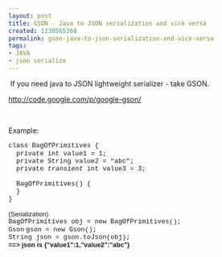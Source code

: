 ```yaml
---
layout: post
title: GSON - Java to JSON serialization and vice versa
created: 1230565360
permalink: gson-java-to-json-serialization-and-vice-versa
tags:
- JAVA
- json serialize
---
```

<p>&nbsp;If you need java to JSON&nbsp;lightweight&nbsp;serializer - take GSON.</p><p><a href="http://code.google.com/p/google-gson/">http://code.google.com/p/google-gson/</a></p><p>&nbsp;</p><p>Example:</p><div><span class="Apple-style-span" style="border-collapse: collapse; font-family: Arial; font-size: 13px; -webkit-border-horizontal-spacing: 2px; -webkit-border-vertical-spacing: 2px; "><span style="font-family: 'courier new', monospace; ">class BagOfPrimitives {</span><span style="font-family: 'courier new', monospace; "><br />&nbsp; private int value1 = 1;</span>&nbsp;</span></div><div><span class="Apple-style-span" style="border-collapse: collapse; font-family: Arial; font-size: 13px; -webkit-border-horizontal-spacing: 2px; -webkit-border-vertical-spacing: 2px; "><span style="font-family: 'courier new', monospace; ">&nbsp;&nbsp;private String value2 = &quot;abc&quot;;</span></span></div><div><span class="Apple-style-span" style="border-collapse: collapse; font-family: Arial; font-size: 13px; -webkit-border-horizontal-spacing: 2px; -webkit-border-vertical-spacing: 2px; "><span style="font-family: 'courier new', monospace; ">&nbsp;&nbsp;private&nbsp;<i>transient</i>&nbsp;int value3 = 3;</span></span></div><div><span class="Apple-style-span" style="border-collapse: collapse; font-family: Arial; font-size: 13px; -webkit-border-horizontal-spacing: 2px; -webkit-border-vertical-spacing: 2px; "><span style="font-family: 'courier new', monospace; "><br />&nbsp; BagOfPrimitives() {<br />&nbsp; }<br /></span><span style="font-family: 'courier new', monospace; ">}<br /><br /></span><span style="font-family: 'courier new', monospace; "><span style="font-family: arial, sans-serif; ">(Serialization)</span><br /></span><span style="font-family: 'courier new', monospace; ">BagOfPrimitives obj = new BagOfPrimitives();</span><br /><span style="font-family: 'courier new', monospace; ">Gson</span>&nbsp;<span style="font-family: 'courier new', monospace; ">gson</span><span style="font-family: 'courier new', monospace; ">&nbsp;= new&nbsp;</span><span style="font-family: 'courier new', monospace; ">Gson</span><span style="font-family: 'courier new', monospace; ">();</span><br /><span style="font-family: 'courier new', monospace; ">String json = gson.toJson(obj);&nbsp;&nbsp;</span><br /><span style="font-family: 'courier new', monospace; "><span style="font-family: arial, sans-serif; "><b>==> json is {&quot;value1&quot;:1,&quot;value2&quot;:&quot;abc&quot;}</b></span></span></span></div> <div>&nbsp;</div><p>&nbsp;</p>

